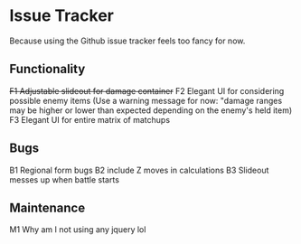 # Issue Tracker

Because using the Github issue tracker feels too fancy for now.

## Functionality
~~F1 Adjustable slideout for damage container~~
F2 Elegant UI for considering possible enemy items (Use a warning message for now: "damage ranges may be higher or lower than expected depending on the enemy's held item)
F3 Elegant UI for entire matrix of matchups


## Bugs
B1 Regional form bugs
B2 include Z moves in calculations
B3 Slideout messes up when battle starts

## Maintenance

M1 Why am I not using any jquery lol